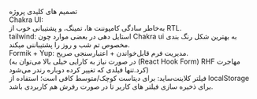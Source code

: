 تصمیم های کلیدی پروژه</br>
Chakra UI:</br>
به‌خاطر سادگی کامپوننت ها، تمینگ، و پشتیبانی خوب از RTL.</br>
tailwind:
استایل دهی در بعضی موارد چون Chakra ui به بهترین شکل رنگ بندی مخصوص تم شب و روز را پشتیباننی میکند.</br>
Formik + Yup: مدیریت فرم قابل‌خواندن + اعتبارسنجی صریح.</br>
(در صورت نیاز به کارایی خیلی بالا می‌توان به (React Hook Form) RHF مهاجرت کرد.تنها فیلدی که تغییر کرده دوباره رندر می‌شود)</br>
فیلتر کلاینت‌ساید: برای دیتاست کوچک/متوسط کافی است؛ استفاده از localStorage برای ذخیره سازی فیلتر های کاربر تا در صورت رفرش هم کاربردی باشد.